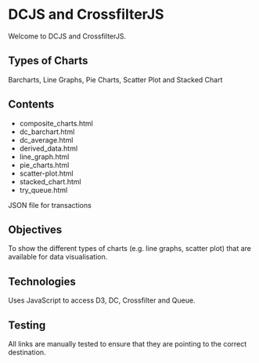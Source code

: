 # DCJS and CrossfilterJS

Welcome to DCJS and CrossfilterJS.

## Types of Charts

Barcharts, Line Graphs, Pie Charts, Scatter Plot and Stacked Chart

## Contents

* composite_charts.html
* dc_barchart.html
* dc_average.html
* derived_data.html
* line_graph.html
* pie_charts.html
* scatter-plot.html
* stacked_chart.html
* try_queue.html

JSON file for transactions

## Objectives

To show the different types of charts (e.g. line graphs, scatter plot) that are available
for data visualisation.

## Technologies

Uses JavaScript to access D3, DC, Crossfilter and Queue.

## Testing

All links are manually tested to ensure that they are pointing to the correct destination.
